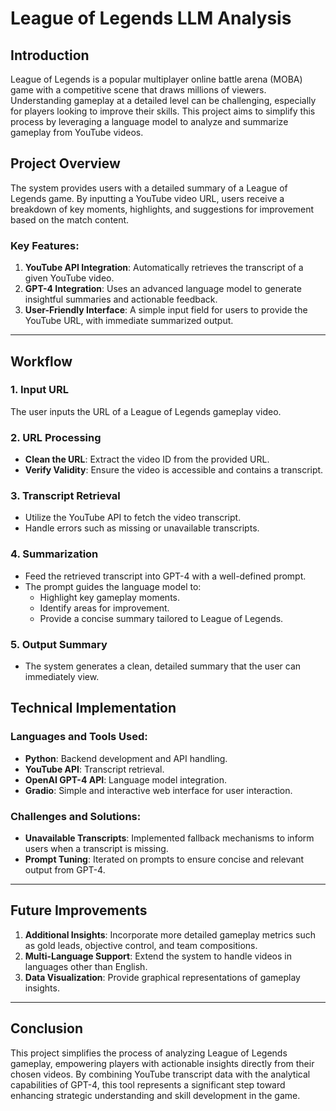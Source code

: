# League of Legends LLM Analysis

## Introduction
League of Legends is a popular multiplayer online battle arena (MOBA) game with a competitive scene that draws millions of viewers. Understanding gameplay at a detailed level can be challenging, especially for players looking to improve their skills. This project aims to simplify this process by leveraging a language model to analyze and summarize gameplay from YouTube videos.

## Project Overview
The system provides users with a detailed summary of a League of Legends game. By inputting a YouTube video URL, users receive a breakdown of key moments, highlights, and suggestions for improvement based on the match content.

### Key Features:
1. **YouTube API Integration**: Automatically retrieves the transcript of a given YouTube video.
2. **GPT-4 Integration**: Uses an advanced language model to generate insightful summaries and actionable feedback.
3. **User-Friendly Interface**: A simple input field for users to provide the YouTube URL, with immediate summarized output.

---

## Workflow

### 1. Input URL
The user inputs the URL of a League of Legends gameplay video.

### 2. URL Processing
- **Clean the URL**: Extract the video ID from the provided URL.
- **Verify Validity**: Ensure the video is accessible and contains a transcript.

### 3. Transcript Retrieval
- Utilize the YouTube API to fetch the video transcript.
- Handle errors such as missing or unavailable transcripts.

### 4. Summarization
- Feed the retrieved transcript into GPT-4 with a well-defined prompt.
- The prompt guides the language model to:
  - Highlight key gameplay moments.
  - Identify areas for improvement.
  - Provide a concise summary tailored to League of Legends.

### 5. Output Summary
- The system generates a clean, detailed summary that the user can immediately view.


## Technical Implementation
### Languages and Tools Used:
- **Python**: Backend development and API handling.
- **YouTube API**: Transcript retrieval.
- **OpenAI GPT-4 API**: Language model integration.
- **Gradio**: Simple and interactive web interface for user interaction.

### Challenges and Solutions:
- **Unavailable Transcripts**: Implemented fallback mechanisms to inform users when a transcript is missing.
- **Prompt Tuning**: Iterated on prompts to ensure concise and relevant output from GPT-4.

---

## Future Improvements
1. **Additional Insights**: Incorporate more detailed gameplay metrics such as gold leads, objective control, and team compositions.
2. **Multi-Language Support**: Extend the system to handle videos in languages other than English.
3. **Data Visualization**: Provide graphical representations of gameplay insights.

---

## Conclusion
This project simplifies the process of analyzing League of Legends gameplay, empowering players with actionable insights directly from their chosen videos. By combining YouTube transcript data with the analytical capabilities of GPT-4, this tool represents a significant step toward enhancing strategic understanding and skill development in the game.


